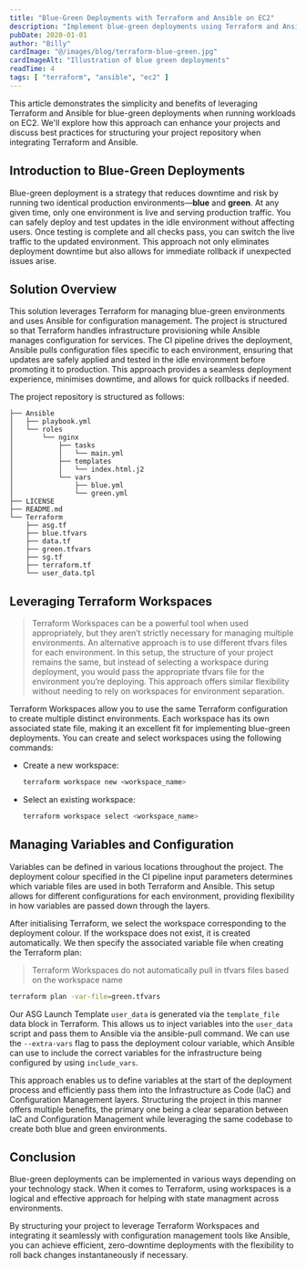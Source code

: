 ```yaml
---
title: "Blue-Green Deployments with Terraform and Ansible on EC2"
description: "Implement blue-green deployments using Terraform and Ansible on EC2 workloads"
pubDate: 2020-01-01
author: "Billy"
cardImage: "@/images/blog/terraform-blue-green.jpg"
cardImageAlt: "Illustration of blue green deployments"
readTime: 4
tags: [ "terraform", "ansible", "ec2" ]
---
```


This article demonstrates the simplicity and benefits of leveraging Terraform and Ansible for blue-green deployments when running workloads on EC2. We'll explore how this approach can enhance your projects and discuss best practices for structuring your project repository when integrating Terraform and Ansible.

## Introduction to Blue-Green Deployments

Blue-green deployment is a strategy that reduces downtime and risk by running two identical production environments—**blue** and **green**. At any given time, only one environment is live and serving production traffic. You can safely deploy and test updates in the idle environment without affecting users. Once testing is complete and all checks pass, you can switch the live traffic to the updated environment. This approach not only eliminates deployment downtime but also allows for immediate rollback if unexpected issues arise.

## Solution Overview

This solution leverages Terraform for managing blue-green environments and uses Ansible for configuration management. The project is structured so that Terraform handles infrastructure provisioning while Ansible manages configuration for services. The CI pipeline drives the deployment, Ansible pulls configuration files specific to each environment, ensuring that updates are safely applied and tested in the idle environment before promoting it to production. This approach provides a seamless deployment experience, minimises downtime, and allows for quick rollbacks if needed.

The project repository is structured as follows:

```
├── Ansible
│   ├── playbook.yml
│   └── roles
│       └── nginx
│           ├── tasks
│           │   └── main.yml
│           ├── templates
│           │   └── index.html.j2
│           └── vars
│               ├── blue.yml
│               └── green.yml
├── LICENSE
├── README.md
└── Terraform
    ├── asg.tf
    ├── blue.tfvars
    ├── data.tf
    ├── green.tfvars
    ├── sg.tf
    ├── terraform.tf
    └── user_data.tpl
```

## Leveraging Terraform Workspaces

> Terraform Workspaces can be a powerful tool when used appropriately, but they aren’t strictly necessary for managing multiple environments. An alternative approach is to use different tfvars files for each environment. In this setup, the structure of your project remains the same, but instead of selecting a workspace during deployment, you would pass the appropriate tfvars file for the environment you’re deploying. This approach offers similar flexibility without needing to rely on workspaces for environment separation.

Terraform Workspaces allow you to use the same Terraform configuration to create multiple distinct environments. Each workspace has its own associated state file, making it an excellent fit for implementing blue-green deployments. You can create and select workspaces using the following commands:

- Create a new workspace:

  ```bash
  terraform workspace new <workspace_name>
  ```

- Select an existing workspace:

  ```bash
  terraform workspace select <workspace_name>
  ```

## Managing Variables and Configuration

Variables can be defined in various locations throughout the project. The deployment colour specified in the CI pipeline input parameters determines which variable files are used in both Terraform and Ansible. This setup allows for different configurations for each environment, providing flexibility in how variables are passed down through the layers.

After initialising Terraform, we select the workspace corresponding to the deployment colour. If the workspace does not exist, it is created automatically. We then specify the associated variable file when creating the Terraform plan:

> Terraform Workspaces do not automatically pull in tfvars files based on the workspace name

```bash
terraform plan -var-file=green.tfvars
```

Our ASG Launch Template `user_data` is generated via the `template_file` data block in Terraform. This allows us to inject variables into the `user_data` script and pass them to Ansible via the ansible-pull command. We can use the `--extra-vars` flag to pass the deployment colour variable, which Ansible can use to include the correct variables for the infrastructure being configured by using `include_vars`.

This approach enables us to define variables at the start of the deployment process and efficiently pass them into the Infrastructure as Code (IaC) and Configuration Management layers. Structuring the project in this manner offers multiple benefits, the primary one being a clear separation between IaC and Configuration Management while leveraging the same codebase to create both blue and green environments.

## Conclusion

Blue-green deployments can be implemented in various ways depending on your technology stack. When it comes to Terraform, using workspaces is a logical and effective approach for helping with state managment across environments.

By structuring your project to leverage Terraform Workspaces and integrating it seamlessly with configuration management tools like Ansible, you can achieve efficient, zero-downtime deployments with the flexibility to roll back changes instantaneously if necessary.
